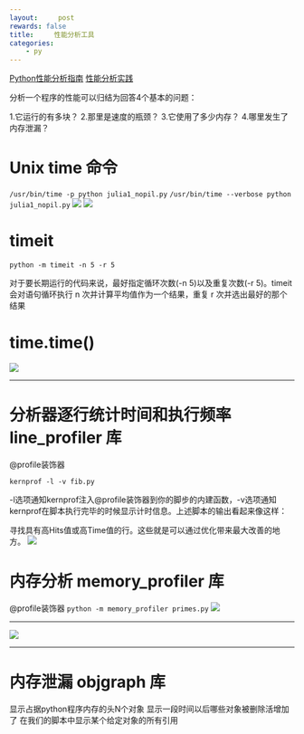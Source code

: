 ```yaml
---
layout:     post
rewards: false
title:     性能分析工具
categories:
    - py
---
```


[Python性能分析指南](http://python.jobbole.com/84069/?utm_source=blog.jobbole.com&utm_medium=relatedPosts)
[性能分析实践](http://python.jobbole.com/87621/)

分析一个程序的性能可以归结为回答4个基本的问题：

1.它运行的有多块？
2.那里是速度的瓶颈？
3.它使用了多少内存？
4.哪里发生了内存泄漏？

# Unix time 命令
`/usr/bin/time -p python julia1_nopil.py`
`/usr/bin/time --verbose python julia1_nopil.py`
![](https://tva2.sinaimg.cn/large/006tNbRwgy1fudke6e1xzj31kw18ftgf.jpg)
![](https://tva1.sinaimg.cn/large/006tNbRwgy1fudked45w9j30za0tegnx.jpg)

# timeit
`python -m timeit -n 5 -r 5`

对于要长期运行的代码来说，最好指定循环次数(-n 5)以及重复次数(-r 5)。timeit 会对语句循环执行 n 次并计算平均值作为一个结果，重复 r 次并选出最好的那个结果

# time.time()
![](https://tva3.sinaimg.cn/large/006tNbRwgy1fudker6sxpj30zm15kjus.jpg)

---

# 分析器逐行统计时间和执行频率 line_profiler 库
@profile装饰器

`kernprof -l -v fib.py`

-l选项通知kernprof注入@profile装饰器到你的脚步的内建函数，-v选项通知kernprof在脚本执行完毕的时候显示计时信息。上述脚本的输出看起来像这样：

寻找具有高Hits值或高Time值的行。这些就是可以通过优化带来最大改善的地方。
![](https://tva4.sinaimg.cn/large/006tNbRwgy1fudkewa8cnj31380s076q.jpg)

# 内存分析 memory_profiler 库
@profile装饰器
`python -m memory_profiler primes.py`
![](https://tva4.sinaimg.cn/large/006tNbRwgy1fudkf2jxt2j30yy0oigo3.jpg)

---

![](https://tva2.sinaimg.cn/large/006tNbRwgy1fudkf84gdij30yy0oigo3.jpg)

---

# 内存泄漏 objgraph 库
显示占据python程序内存的头N个对象
显示一段时间以后哪些对象被删除活增加了
在我们的脚本中显示某个给定对象的所有引用